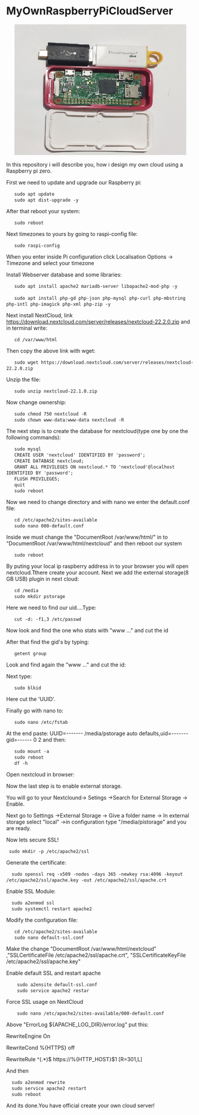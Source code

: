 # MyOwnRaspberryPiCloudServer


<p align="center">
  <img width="460" height="350" src="https://github.com/TheodoreGisis/MyOwnRaspberryPiCloudServer/blob/main/Raspberry_cloud/My_raspberry_cloud.jpg" >
</p>



In this repository i will describe you, how i design my own cloud using a Raspberry pi zero.


First we need to update and upgrade our Raspberry pi:

       sudo apt update
       sudo apt dist-upgrade -y

After that reboot your system:

       sudo reboot
       
 Next timezones to yours by going to raspi-config file: 
 
       sudo raspi-config
       
 When you enter inside Pi configuration click  Localisation Options -> Timezone  and select your timezone
       
 Install Webserver database and some libraries:
 
       sudo apt install apache2 mariadb-server libapache2-mod-php -y
       
       sudo apt install php-gd php-json php-mysql php-curl php-mbstring php-intl php-imagick php-xml php-zip -y
 
 Next install NextCloud, link https://download.nextcloud.com/server/releases/nextcloud-22.2.0.zip and in terminal write: 
 
       cd /var/www/html
       
  Then copy the above link with wget:
  
       sudo wget https://download.nextcloud.com/server/releases/nextcloud-22.2.0.zip
       
  Unzip the file:
  
       sudo unzip nextcloud-22.1.0.zip
       
  Now change ownership:
  
       sudo chmod 750 nextcloud -R
       sudo chown www-data:www-data nextcloud -R
       
   The next step is to create the database for nextcloud(type one by one the following commands):
       
       sudo mysql
       CREATE USER 'nextcloud' IDENTIFIED BY 'password';
       CREATE DATABASE nextcloud;
       GRANT ALL PRIVILEGES ON nextcloud.* TO 'nextcloud'@localhost IDENTIFIED BY 'password';
       FLUSH PRIVILEGES;
       quit
       sudo reboot
   
   Now we need to change directory and with nano we enter the default.conf file:
   
       cd /etc/apache2/sites-available
       sudo nano 000-default.conf
      
   Inside we must change the "DocumentRoot /var/www/html/"  in to "DocumentRoot /var/www/html/nextcloud" and then reboot our system
    
       sudo reboot
       
   By puting your local ip raspberry address in to your browser you will open nextcloud.Tthere create your account.
   Next we add the external storage(8 GB USB) plugin in next cloud:
    
       cd /media
       sudo mkdir pstorage
    
   Here we need to find our uid....Type:
    
       cut -d: -f1,3 /etc/passwd
   
   Now look and find the one who stats with "www ..." and cut the id
   
   After that find the gid's by typing:
   
       getent group
      
   Look and find again the "www ..." and cut the id:
   
   Next type:
   
       sudo blkid
    
   Here cut the 'UUID'.
   
   Finally go with nano  to: 
   
       sudo nano /etc/fstab
       
   At the end paste:  UUID=------- /media/pstorage auto defaults,uid=-------gid=------ 0 2  and then:
   
       sudo mount -a
       sudo reboot
       df -h
   Open nextcloud in browser:
   
   Now the last step is to enable external storage.
   
   You will go to your Nextclound-> Setings ->Search for External Storage -> Enable.
   
   Next go to Settings ->External Storage -> Give a folder name -> In external storage select "local" ->in configuration type "/media/pistorage" and you are ready.
   
   Now lets secure SSL!
   
     sudo mkdir -p /etc/apache2/ssl
     
   Generate the certificate:
      
      sudo openssl req -x509 -nodes -days 365 -newkey rsa:4096 -keyout /etc/apache2/ssl/apache.key -out /etc/apache2/ssl/apache.crt
      
   Enable SSL Module:
      
      sudo a2enmod ssl
      sudo systemctl restart apache2
      
   Modify the configuration file:
    
       cd /etc/apache2/sites-available
       sudo nano default-ssl.conf
       
   Make the change "DocumentRoot /var/www/html/nextcloud" ,"SSLCertificateFile /etc/apache2/ssl/apache.crt", "SSLCertificateKeyFile /etc/apache2/ssl/apache.key"
    
   Enable default SSL and restart apache
      
        sudo a2ensite default-ssl.conf
        sudo service apache2 restar

   Force SSL usage on NextCloud
    
        sudo nano /etc/apache2/sites-available/000-default.conf
        
   Above "ErrorLog ${APACHE_LOG_DIR}/error.log" put this: 
    
   RewriteEngine On
     
   RewriteCond %{HTTPS} off
    
   RewriteRule ^(.*)$ https://%{HTTP_HOST}$1 [R=301,L]
        
   And then 
    
      sudo a2enmod rewrite
      sudo service apache2 restart
      sudo reboot
      
   And its done.You have official create your own cloud server!
